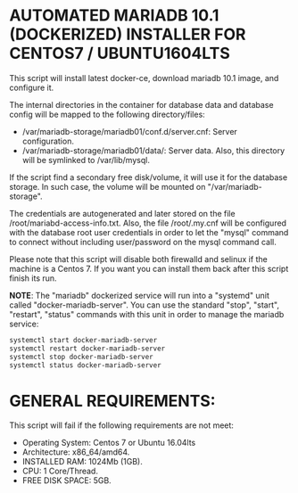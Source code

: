 # AUTOMATED MARIADB 10.1 (DOCKERIZED) INSTALLER FOR CENTOS7 / UBUNTU1604LTS

This script will install latest docker-ce, download mariadb 10.1 image, and configure it.

The internal directories in the container for database data and database config will be mapped to the following directory/files:

- /var/mariadb-storage/mariadb01/conf.d/server.cnf: Server configuration.
- /var/mariadb-storage/mariadb01/data/: Server data. Also, this directory will be symlinked to /var/lib/mysql.

If the script find a secondary free disk/volume, it will use it for the database storage. In such case, the volume will be mounted on "/var/mariadb-storage".

The credentials are autogenerated and later stored on the file /root/mariabd-access-info.txt. Also, the file /root/.my.cnf will be configured with the database root user credentials in order to let the "mysql" command to connect without including user/password on the mysql command call.

Please note that this script will disable both firewalld and selinux if the machine is a Centos 7. If you want you can install them back after this script finish its run.

**NOTE**: The "mariadb" dockerized service will run into a "systemd" unit called "docker-mariadb-server". You can use the standard "stop", "start", "restart", "status" commands with this unit in order to manage the mariadb service:

```bash
systemctl start docker-mariadb-server
systemctl restart docker-mariadb-server
systemctl stop docker-mariadb-server
systemctl status docker-mariadb-server
```

# GENERAL REQUIREMENTS:

This script will fail if the following requirements are not meet:

- Operating System: Centos 7 or Ubuntu 16.04lts
- Architecture: x86_64/amd64.
- INSTALLED RAM: 1024Mb (1GB).
- CPU: 1 Core/Thread.
- FREE DISK SPACE: 5GB.
